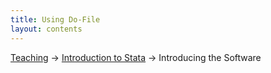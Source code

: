 ```yaml
---
title: Using Do-File
layout: contents
---
```


[Teaching](../../../teaching.md) &rarr; [Introduction to Stata](stata.md) &rarr; Introducing the Software

